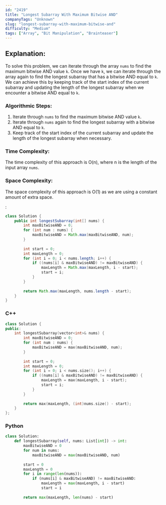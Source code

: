 ```yaml
---
id: "2419"
title: "Longest Subarray With Maximum Bitwise AND"
companyTags: "Unknown"
slug: "longest-subarray-with-maximum-bitwise-and"
difficulty: "Medium"
tags: ["Array", "Bit Manipulation", "Brainteaser"]
---
```


## Explanation:
To solve this problem, we can iterate through the array `nums` to find the maximum bitwise AND value `k`. Once we have `k`, we can iterate through the array again to find the longest subarray that has a bitwise AND equal to `k`. We can achieve this by keeping track of the start index of the current subarray and updating the length of the longest subarray when we encounter a bitwise AND equal to `k`.

### Algorithmic Steps:
1. Iterate through `nums` to find the maximum bitwise AND value `k`.
2. Iterate through `nums` again to find the longest subarray with a bitwise AND equal to `k`.
3. Keep track of the start index of the current subarray and update the length of the longest subarray when necessary.

### Time Complexity:
The time complexity of this approach is O(n), where n is the length of the input array `nums`.

### Space Complexity:
The space complexity of this approach is O(1) as we are using a constant amount of extra space.

:

```java
class Solution {
    public int longestSubarray(int[] nums) {
        int maxBitwiseAND = 0;
        for (int num : nums) {
            maxBitwiseAND = Math.max(maxBitwiseAND, num);
        }
        
        int start = 0;
        int maxLength = 0;
        for (int i = 0; i < nums.length; i++) {
            if ((nums[i] & maxBitwiseAND) != maxBitwiseAND) {
                maxLength = Math.max(maxLength, i - start);
                start = i;
            }
        }
        
        return Math.max(maxLength, nums.length - start);
    }
}
```

### C++
```cpp
class Solution {
public:
    int longestSubarray(vector<int>& nums) {
        int maxBitwiseAND = 0;
        for (int num : nums) {
            maxBitwiseAND = max(maxBitwiseAND, num);
        }
        
        int start = 0;
        int maxLength = 0;
        for (int i = 0; i < nums.size(); i++) {
            if ((nums[i] & maxBitwiseAND) != maxBitwiseAND) {
                maxLength = max(maxLength, i - start);
                start = i;
            }
        }
        
        return max(maxLength, (int)nums.size() - start);
    }
};
```

### Python
```python
class Solution:
    def longestSubarray(self, nums: List[int]) -> int:
        maxBitwiseAND = 0
        for num in nums:
            maxBitwiseAND = max(maxBitwiseAND, num)
        
        start = 0
        maxLength = 0
        for i in range(len(nums)):
            if (nums[i] & maxBitwiseAND) != maxBitwiseAND:
                maxLength = max(maxLength, i - start)
                start = i
        
        return max(maxLength, len(nums) - start)
```